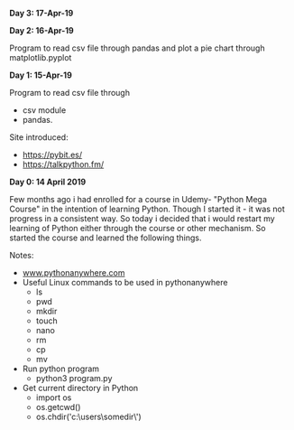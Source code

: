 <b> Day 3: 17-Apr-19 </b>

<b> Day 2: 16-Apr-19 </b>

Program to read csv file through pandas and plot a pie chart through matplotlib.pyplot

<b> Day 1: 15-Apr-19 </b>

Program to read csv file through 
- csv module
- pandas.

Site introduced: 
- https://pybit.es/
- https://talkpython.fm/


<b> Day 0: 14 April 2019 </b>

Few months ago i had enrolled for a course in Udemy- "Python Mega Course" in the intention of learning Python. Though I started it - it was not progress in a consistent way. So today i decided that i would restart my learning of Python either through the course or other mechanism. So started the course and learned the following things.

Notes:
- www.pythonanywhere.com
- Useful Linux commands to be used in pythonanywhere
  - ls 
  - pwd
  - mkdir
  - touch
  - nano
  - rm 
  - cp
  - mv
- Run python program
  - python3 program.py
- Get current directory in Python
  - import os
  - os.getcwd()
  - os.chdir('c:\\users\\somedir\\')

